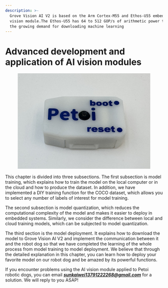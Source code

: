 ```yaml
---
description: >-
  Grove Vision AI V2 is based on the Arm Cortex-M55 and Ethos-U55 embedded
  vision module.The Ethos-U55 has 64 to 512 GOP/s of arithmetic power to meet
  the growing demand for downloading machine learning
---
```


# Advanced development and application of AI vision modules

<figure><img src="../../.gitbook/assets/ai vision.jpg" alt=""><figcaption></figcaption></figure>

This chapter is divided into three subsections. The first subsection is model training, which explains how to train the model on the local computer or in the cloud and how to produce the dataset. In addition, we have implemented a DIY training function for the COCO dataset, which allows you to select any number of labels of interest for model training.&#x20;

The second subsection is model quantization, which reduces the computational complexity of the model and makes it easier to deploy in embedded systems. Similarly, we consider the difference between local and cloud training models, which can be subjected to model quantization.&#x20;

The third section is the model deployment. It explains how to download the model to Grove Vision AI V2 and implement the communication between it and the robot dog so that we have completed the learning of the whole process from model training to model deployment. We believe that through the detailed explanation in this chapter, you can learn how to deploy your favorite model on our robot dog and be amazed by its powerful functions.



If you encounter problems using the AI vision module applied to Petoi robotic dogs, you can email _**sunkaiwei13791222268@gmail.com**_ for a solution. We will reply to you ASAP!
